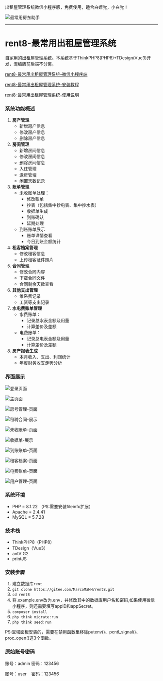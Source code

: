 出租屋管理系统微信小程序版，免费使用，适合白嫖党，小白党！

![最常用房东助手](https://gitee.com/MarcoMaHH/picture/raw/master/project.jpg)

---

# rent8-最常用出租屋管理系统

自家用的出租屋管理系统。本系统基于ThinkPHP8(PHP8)+TDesign(Vue3)开发，混编版前后端不分离。

[rent8-最常用出租屋管理系统-微信小程序端](https://gitee.com/MarcoMaHH/rent8_wechat)

[rent8-最常用出租屋管理系统-安装教程](https://blog.csdn.net/m0_61078449/article/details/143022025)

[rent8-最常用出租屋管理系统-使用说明](https://blog.csdn.net/m0_61078449/article/details/142572124)

### 系统功能概述

1. **房产管理**
   - 新增房产信息
   - 修改房产信息
   - 删除房产信息
2. **房间管理**
   - 新增房间信息
   - 修改房间信息
   - 删除房间信息
   - 入住管理
   - 退房管理
   - 闲置天数记录
3. **账单管理**
   - 未收账单处理：
     - 修改账单
     - 抄表（包括集中抄电表、集中抄水表）
     - 收据单生成
     - 到账确认
     - 延期处理
   - 到账账单展示
     - 账单详情查看
     - 今日到账金额统计
4. **租客档案管理**
   - 修改租客信息
   - 上传租客证件照片
5. **合同管理**
   - 修改合同内容
   - 下载合同文件
   - 合同剩余天数查看
6. **其他支出管理**
   - 维系费记录
   - 工资等支出记录
7. **水电费账单管理**
   - 水费账单：
     - 记录总水表金额及用量
     - 计算差价及差额
   - 电费账单：
     - 记录总电表金额及用量
     - 计算差价及差额
8. **房产报表生成**
   - 本月收入、支出、利润统计
   - 年度财务收支走势分析

### 界面展示

![登录页面](https://gitee.com/MarcoMaHH/rent8/raw/master/picture/login.jpg)

![主页面](https://gitee.com/MarcoMaHH/rent8/raw/master/picture/index.jpg)

![房号管理-页面](https://gitee.com/MarcoMaHH/rent8/raw/master/picture/number.jpg)

![租聘合同-展示](https://gitee.com/MarcoMaHH/rent8/raw/master/picture/contract.jpg)

![未收账单-页面](https://gitee.com/MarcoMaHH/rent8/raw/master/picture/uncollect.jpg)

![收据单-展示](https://gitee.com/MarcoMaHH/rent8/raw/master/picture/rent.jpg)

![到账账单-页面](https://gitee.com/MarcoMaHH/rent8/raw/master/picture/collect.jpg)

![租客档案-页面](https://gitee.com/MarcoMaHH/rent8/raw/master/picture/tenant.jpg)

![电费账单-页面](https://gitee.com/MarcoMaHH/rent8/raw/master/picture/electricity.jpg)

![用户管理-页面](https://gitee.com/MarcoMaHH/rent8/raw/master/picture/user.jpg)

### 系统环境

- PHP = 8.1.22 （PS:需要安装fileinfo扩展）
- Apache = 2.4.41
- MySQL = 5.7.28

### 技术栈

- ThinkPHP8（PHP8）
- TDesign（Vue3）
- antV G2
- printJS

### 安装步骤

1. 建立数据库`rent`
2. `git clone https://gitee.com/MarcoMaHH/rent8.git`
3. `cd rent8`
4. 将.example.env改为.env，并修改其中的数据库用户名和密码,如果使用微信小程序，则还需要填写appID和appSecret。
5. `composer install`
6. `php think migrate:run`
7. `php think seed:run`

PS:宝塔面板安装的，需要在禁用函数里移除putenv()、pcntl_signal()、proc_open()这3个函数。

### 原始账号密码

账号：admin  密码：123456

账号：user     密码：123456
